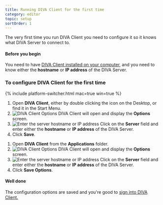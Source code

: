 ```yaml
---
title: Running DIVA Client for the first time
category: editor
topic: setup
sortOrder: 1
---
```


The very first time you run DIVA Client you need to configure it so it knows what DIVA Server to connect to.

<div class="note note--collapse">
  <h4 class="note__title"><i class="fa fa-hand-stop-o"></i> Before you begin</a></h4>
  <div class="note__body">
    <p>You need to have <a href="/v2/articles/installing-diva-client.html">DIVA Client installed on your computer</a>, and you need to know either the <strong>hostname</strong> or <strong>IP address</strong> of the DIVA Server.</p>
  </div>
</div>

### To configure DIVA Client for the first time

{% include platform-switcher.html mac=true win=true %}

<div class="platform-win">
  <ol>
    <li>Open <strong>DIVA Client</strong>, either by double clicking the icon on the Desktop, or find it in the Start Menu.</li>
    <li>
      <img src="/images/v2/win/diva-client-options.png" alt="DIVA Client Options"/>
      DIVA Client will open and display the <strong>Options</strong> screen.
    </li>
    <li>
      <img src="/images/v2/win/diva-client-options-server.png" alt="Enter the server hostname or IP address"/>
      Click on the <strong>Server</strong> field and enter either the <strong>hostname</strong> or <strong>IP address</strong> of the DIVA Server.
    </li>
    <li>Click <strong>Save</strong>.</li>
  </ol>
</div>

<div class="platform-mac">
<ol>
  <li>Open <strong>DIVA Client</strong> from the <strong>Applications</strong> folder.</li>
  <li>
    <img src="/images/v2/mac/diva-client-options.png" alt="DIVA Client Options"/>
    DIVA Client will open and display the <strong>Options</strong> screen.
  </li>
  <li>
    <img src="/images/v2/mac/diva-client-options-server.png" alt="Enter the server hostname or IP address"/>
    Click on the <strong>Server</strong> field and enter either the <strong>hostname</strong> or <strong>IP address</strong> of the DIVA Server.
  </li>
  <li>Click <strong>Save Options</strong>.</li>
</ol>
</div>

<div class="note note--success">
  <h4 class="note__title"><i class="fa fa-check-circle"></i> Well done</h4>
  <p>The configuration options are saved and you're good to <a href="/v2/articles/signing-into-diva-client.html">sign into DIVA Client.</p>
</div>
